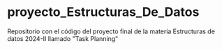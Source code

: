 # proyecto_Estructuras_De_Datos
Repositorio con el código del proyecto final de la materia Estructuras de datos 2024-II llamado "Task Planning"
